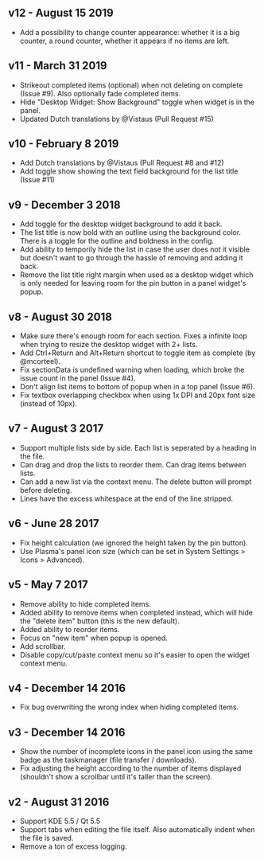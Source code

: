 ## v12 - August 15 2019
* Add a possibility to change counter appearance: whether it is a big counter, a round counter, whether it appears if no items are left.

## v11 - March 31 2019

* Strikeout completed items (optional) when not deleting on complete (Issue #9). Also optionally fade completed items.
* Hide "Desktop Widget: Show Background" toggle when widget is in the panel.
* Updated Dutch translations by @Vistaus (Pull Request #15)

## v10 - February 8 2019

* Add Dutch translations by @Vistaus (Pull Request #8 and #12)
* Add toggle show showing the text field background for the list title (Issue #11)

## v9 - December 3 2018

* Add toggle for the desktop widget background to add it back.
* The list title is now bold with an outline using the background color. There is a toggle for the outline and boldness in the config.
* Add ability to temporily hide the list in case the user does not it visible but doesn't want to go through the hassle of removing and adding it back.
* Remove the list title right margin when used as a desktop widget which is only needed for leaving room for the pin button in a panel widget's popup.

## v8 - August 30 2018

* Make sure there's enough room for each section. Fixes a infinite loop when trying to resize the desktop widget with 2+ lists.
* Add Ctrl+Return and Alt+Return shortcut to toggle item as complete (by @mcorteel).
* Fix sectionData is undefined warning when loading, which broke the issue count in the panel (Issue #4).
* Don't align list items to bottom of popup when in a top panel (Issue #6).
* Fix textbox overlapping checkbox when using 1x DPI and 20px font size (instead of 10px).

## v7 - August 3 2017

* Support multiple lists side by side. Each list is seperated by a heading in the file.
* Can drag and drop the lists to reorder them. Can drag items between lists.
* Can add a new list via the context menu. The delete button will prompt before deleting.
* Lines have the excess whitespace at the end of the line stripped.

## v6 - June 28 2017

* Fix height calculation (we ignored the height taken by the pin button).
* Use Plasma's panel icon size (which can be set in System Settings > Icons > Advanced).

## v5 - May 7 2017

* Remove ability to hide completed items.
* Added ability to remove items when completed instead, which will hide the "delete item" button (this is the new default).
* Added ability to reorder items.
* Focus on "new item" when popup is opened.
* Add scrollbar.
* Disable copy/cut/paste context menu so it's easier to open the widget context menu.

## v4 - December 14 2016

* Fix bug overwriting the wrong index when hiding completed items.

## v3 - December 14 2016

* Show the number of incomplete icons in the panel icon using the same badge as the taskmanager (file transfer / downloads).
* Fix adjusting the height according to the number of items displayed (shouldn't show a scrollbar until it's taller than the screen).

## v2 - August 31 2016

* Support KDE 5.5 / Qt 5.5
* Support tabs when editing the file itself. Also automatically indent when the file is saved.
* Remove a ton of excess logging.
